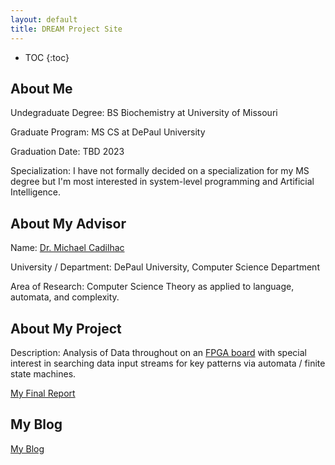 ```yaml
---
layout: default
title: DREAM Project Site
---
```


* TOC
{:toc}

## About Me

Undegraduate Degree: BS Biochemistry at University of Missouri

Graduate Program: MS CS at DePaul University

Graduation Date: TBD 2023

Specialization: I have not formally decided on a specialization for my MS degree but I'm most interested in system-level programming and Artificial Intelligence.

## About My Advisor

Name: [Dr. Michael Cadilhac](https://michael.cadilhac.name/)

University / Department: DePaul University, Computer Science Department

Area of Research: Computer Science Theory as applied to language, automata, and complexity.

## About My Project

Description: Analysis of Data throughout on an [FPGA board](https://www.xilinx.com/products/boards-and-kits/sp701.html) with special interest in searching data input streams for key patterns via automata / finite state machines.

[My Final Report](files/finalreport.pdf)

## My Blog

[My Blog](blog.html)
